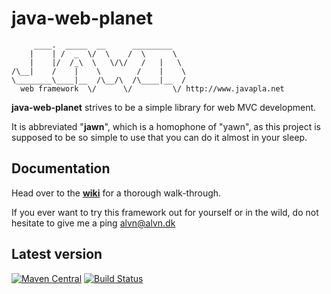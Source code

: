 # java-web-planet
```
     ____.  _____  __      _________   
    |    | /  _  \/  \    /  \      \  
    |    |/  /_\  \   \/\/   /   |   \ 
/\__|    /    |    \        /    |    \ 
\________\____|__  /\__/\  /\____|__  /
  web framework  \/      \/         \/ http://www.javapla.net
```

**java-web-planet** strives to be a simple library for web MVC development. 

It is abbreviated "**jawn**", which is a homophone of "yawn", as this project is supposed to be so simple to use
that you can do it almost in your sleep.

## Documentation
Head over to the **[wiki](https://github.com/MTDdk/jawn/wiki)** for a thorough walk-through.

If you ever want to try this framework out for yourself or in the wild, do not hesitate to give me a ping alvn@alvn.dk

## Latest version
[![Maven Central](https://maven-badges.herokuapp.com/maven-central/net.javapla.jawn/jawn-core/badge.svg)](https://maven-badges.herokuapp.com/maven-central/net.javapla.jawn/jawn-core)
[![Build Status](https://travis-ci.org/MTDdk/jawn.svg?branch=1.0.x)](https://travis-ci.org/MTDdk/jawn)
